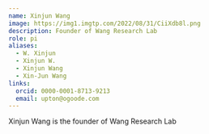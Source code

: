 ```yaml
---
name: Xinjun Wang
image: https://img1.imgtp.com/2022/08/31/CiiXdb8l.png
description: Founder of Wang Research Lab
role: pi
aliases:
  - W. Xinjun
  - Xinjun W.
  - Xinjun Wang
  - Xin-Jun Wang
links:
  orcid: 0000-0001-8713-9213
  email: upton@ogoode.com
---
```


Xinjun Wang is the founder of Wang Research Lab
